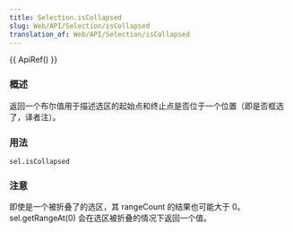 ```yaml
---
title: Selection.isCollapsed
slug: Web/API/Selection/isCollapsed
translation_of: Web/API/Selection/isCollapsed
---
```

{{ ApiRef() }}

### 概述

返回一个布尔值用于描述选区的起始点和终止点是否位于一个位置（即是否框选了，译者注）。

### 用法

```plain
sel.isCollapsed
```

### 注意

即使是一个被折叠了的选区，其 rangeCount 的结果也可能大于 0。sel.getRangeAt(0) 会在选区被折叠的情况下返回一个值。
